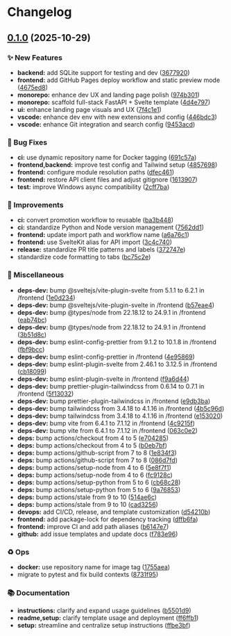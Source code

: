 # Changelog

## [0.1.0](https://github.com/nokodo-labs/monorepo-template/compare/v0.0.1...v0.1.0) (2025-10-29)


### ✨ New Features

* **backend:** add SQLite support for testing and dev ([3677920](https://github.com/nokodo-labs/monorepo-template/commit/3677920f122f061a4123eb506c5ad05d546c061d))
* **frontend:** add GitHub Pages deploy workflow and static preview mode ([4675ed8](https://github.com/nokodo-labs/monorepo-template/commit/4675ed8213026212e71497522942ba2538df22cf))
* **monorepo:** enhance dev UX and landing page polish ([974b301](https://github.com/nokodo-labs/monorepo-template/commit/974b301c2f4625a4c41cd48c5e4145483d9da0ef))
* **monorepo:** scaffold full-stack FastAPI + Svelte template ([4d4e797](https://github.com/nokodo-labs/monorepo-template/commit/4d4e7977f46c9fc42ccedbec9c38bc3f795f8e99))
* **ui:** enhance landing page visuals and UX ([7f4c1e1](https://github.com/nokodo-labs/monorepo-template/commit/7f4c1e17c5880225a1b9817454d7feabfd8299a1))
* **vscode:** enhance dev env with new extensions and config ([446bdc3](https://github.com/nokodo-labs/monorepo-template/commit/446bdc3c321446ddb180a35dec0de0af53f75d95))
* **vscode:** enhance Git integration and search config ([9453acd](https://github.com/nokodo-labs/monorepo-template/commit/9453acd6141e7b91bccfc4a305e8792e577d4d1d))


### 🐛 Bug Fixes

* **ci:** use dynamic repository name for Docker tagging ([691c57a](https://github.com/nokodo-labs/monorepo-template/commit/691c57a577e9de4b179fb75fd5e5a29a121ebe8c))
* **frontend,backend:** improve test config and Tailwind setup ([4857698](https://github.com/nokodo-labs/monorepo-template/commit/48576987eda33133431fb00df8c51978a26df111))
* **frontend:** configure module resolution paths ([dfec461](https://github.com/nokodo-labs/monorepo-template/commit/dfec461c137deea348a8085754461909fbc4746c))
* **frontend:** restore API client files and adjust gitignore ([1613907](https://github.com/nokodo-labs/monorepo-template/commit/1613907f0c7daced66ef1e198d41dd9845b6115c))
* **test:** improve Windows async compatibility ([2cff7ba](https://github.com/nokodo-labs/monorepo-template/commit/2cff7ba104eb334e5649d64f5830825df25363fa))


### 🔧 Improvements

* **ci:** convert promotion workflow to reusable ([ba3b448](https://github.com/nokodo-labs/monorepo-template/commit/ba3b448d248586b32661f92bca3e0239641c59de))
* **ci:** standardize Python and Node version management ([7562dd1](https://github.com/nokodo-labs/monorepo-template/commit/7562dd1bcc1d28befb81f1219446718bfa50189c))
* **frontend:** update import path and workflow name ([a6a76c1](https://github.com/nokodo-labs/monorepo-template/commit/a6a76c18cd311b828624ee95fd41980b813e0c40))
* **frontend:** use SvelteKit alias for API import ([3c4c740](https://github.com/nokodo-labs/monorepo-template/commit/3c4c74050ac55892152016a33485129f9323e0bd))
* **release:** standardize PR title patterns and labels ([372747e](https://github.com/nokodo-labs/monorepo-template/commit/372747ea03332b7c0438b95eb8041b7af731a7fd))
* standardize code formatting to tabs ([bc75c2e](https://github.com/nokodo-labs/monorepo-template/commit/bc75c2ebb533ec3be49d4fc3408891fb23cfae73))


### 🧹 Miscellaneous

* **deps-dev:** bump @sveltejs/vite-plugin-svelte from 5.1.1 to 6.2.1 in /frontend ([1e0d234](https://github.com/nokodo-labs/monorepo-template/commit/1e0d23419957d69a47769922cc501fe27cc80b85))
* **deps-dev:** bump @sveltejs/vite-plugin-svelte in /frontend ([b57eae4](https://github.com/nokodo-labs/monorepo-template/commit/b57eae4ec81a3699e55076f3e9aa9d94d0ce2d55))
* **deps-dev:** bump @types/node from 22.18.12 to 24.9.1 in /frontend ([eab74bc](https://github.com/nokodo-labs/monorepo-template/commit/eab74bc10102f958fbaf1a9138c554acb22c56e9))
* **deps-dev:** bump @types/node from 22.18.12 to 24.9.1 in /frontend ([3b51d8c](https://github.com/nokodo-labs/monorepo-template/commit/3b51d8c1b5e2e506d45b0ed0dfad1819367e12f4))
* **deps-dev:** bump eslint-config-prettier from 9.1.2 to 10.1.8 in /frontend ([fbf9bcc](https://github.com/nokodo-labs/monorepo-template/commit/fbf9bcc5e7d5ce320fd041d09342bf164d569d91))
* **deps-dev:** bump eslint-config-prettier in /frontend ([4e95869](https://github.com/nokodo-labs/monorepo-template/commit/4e95869a6a3c05bde04526950c554dc2a1d520d1))
* **deps-dev:** bump eslint-plugin-svelte from 2.46.1 to 3.12.5 in /frontend ([cb18099](https://github.com/nokodo-labs/monorepo-template/commit/cb18099fec4d92e519b459ef6423ddde480cdaa1))
* **deps-dev:** bump eslint-plugin-svelte in /frontend ([f9a6d44](https://github.com/nokodo-labs/monorepo-template/commit/f9a6d44530c1a7fb70c5ea19f819e7e9a8e35e1e))
* **deps-dev:** bump prettier-plugin-tailwindcss from 0.6.14 to 0.7.1 in /frontend ([5f13032](https://github.com/nokodo-labs/monorepo-template/commit/5f130322b8d8832d3bc9052ed45f0aca5db7dfe6))
* **deps-dev:** bump prettier-plugin-tailwindcss in /frontend ([e9db3ba](https://github.com/nokodo-labs/monorepo-template/commit/e9db3ba67866377627d63375fa2981ab90596243))
* **deps-dev:** bump tailwindcss from 3.4.18 to 4.1.16 in /frontend ([4b5c96d](https://github.com/nokodo-labs/monorepo-template/commit/4b5c96de2ecbf869cbce8f14cf9de80f0e6915c9))
* **deps-dev:** bump tailwindcss from 3.4.18 to 4.1.16 in /frontend ([e153020](https://github.com/nokodo-labs/monorepo-template/commit/e15302092cba819dc070ca09db2ea9400f831640))
* **deps-dev:** bump vite from 6.4.1 to 7.1.12 in /frontend ([4c9215f](https://github.com/nokodo-labs/monorepo-template/commit/4c9215fa2f25042b28129d1603eee5962b6fd72d))
* **deps-dev:** bump vite from 6.4.1 to 7.1.12 in /frontend ([063c0e2](https://github.com/nokodo-labs/monorepo-template/commit/063c0e29be5cd67ed3e61a2385169f59ee5c5b7b))
* **deps:** bump actions/checkout from 4 to 5 ([e704285](https://github.com/nokodo-labs/monorepo-template/commit/e7042850ca125fe573797163a796ad0925ff8e2a))
* **deps:** bump actions/checkout from 4 to 5 ([b0eb7bf](https://github.com/nokodo-labs/monorepo-template/commit/b0eb7bfc84fa9d689f33dfdd53abaccb5d5af5da))
* **deps:** bump actions/github-script from 7 to 8 ([1e834f3](https://github.com/nokodo-labs/monorepo-template/commit/1e834f39d47d4c0546fb88cb2f4c6c8442c663f4))
* **deps:** bump actions/github-script from 7 to 8 ([086d7fd](https://github.com/nokodo-labs/monorepo-template/commit/086d7fdad4e65b68572fa1cf59b9a31b6eb5acc9))
* **deps:** bump actions/setup-node from 4 to 6 ([5e8f7f1](https://github.com/nokodo-labs/monorepo-template/commit/5e8f7f15421bdf59ec43e09a0ab184c29b95960c))
* **deps:** bump actions/setup-node from 4 to 6 ([fc9128c](https://github.com/nokodo-labs/monorepo-template/commit/fc9128c6e72b53e605b0d9d93891b0b397c72ab9))
* **deps:** bump actions/setup-python from 5 to 6 ([cb68c28](https://github.com/nokodo-labs/monorepo-template/commit/cb68c28b1e7e2be7901b3021893c14cc1cbc4f80))
* **deps:** bump actions/setup-python from 5 to 6 ([9a76853](https://github.com/nokodo-labs/monorepo-template/commit/9a7685389a2a751242bce7f658d0ea6001723d9a))
* **deps:** bump actions/stale from 9 to 10 ([514ae6c](https://github.com/nokodo-labs/monorepo-template/commit/514ae6c71ade35ffe7ec328984812b60159ee887))
* **deps:** bump actions/stale from 9 to 10 ([cad3256](https://github.com/nokodo-labs/monorepo-template/commit/cad32563b898d2aeb142f95e3837ee1eca3d74f5))
* **devops:** add CI/CD, release, and template customization ([d54210b](https://github.com/nokodo-labs/monorepo-template/commit/d54210b95aec48a45b02f3e6f32c9fbcbbfd8d8d))
* **frontend:** add package-lock for dependency tracking ([dffb6fa](https://github.com/nokodo-labs/monorepo-template/commit/dffb6fae15141dba3d70c2ef64b340bd52f005df))
* **frontend:** improve CI and add path aliases ([b6147e7](https://github.com/nokodo-labs/monorepo-template/commit/b6147e7e9d8e30534730e2d5646cd03c5061e013))
* **github:** add issue templates and update docs ([f783e96](https://github.com/nokodo-labs/monorepo-template/commit/f783e960c40ed7b3439c87f48f4f6a568d2f283e))


### ♻️ Ops

* **docker:** use repository name for image tag ([1755aea](https://github.com/nokodo-labs/monorepo-template/commit/1755aea72f73c46033438d2a3a9458f0babdb88b))
* migrate to pytest and fix build contexts ([8731f95](https://github.com/nokodo-labs/monorepo-template/commit/8731f9547d7d3815b855e1b3a32ab8146e8f65b9))


### 📚 Documentation

* **instructions:** clarify and expand usage guidelines ([b5501d9](https://github.com/nokodo-labs/monorepo-template/commit/b5501d929a023fe830def832fd461e8dd2f9fb70))
* **readme,setup:** clarify template usage and deployment ([ff6ffb1](https://github.com/nokodo-labs/monorepo-template/commit/ff6ffb18ecac660496f334496fe3408e127d2b73))
* **setup:** streamline and centralize setup instructions ([ffbe3bf](https://github.com/nokodo-labs/monorepo-template/commit/ffbe3bfce7ac76687ae5fa611ec1006ef3685b9f))
